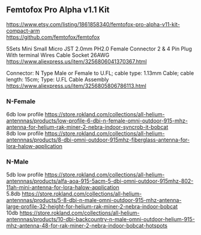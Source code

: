 ## Femtofox Pro Alpha v1.1 Kit
https://www.etsy.com/listing/1861858340/femtofox-pro-alpha-v11-kit-compact-arm  
https://github.com/femtofox/femtofox

5Sets Mini Small Micro JST 2.0mm PH2.0 Female Connector 2 & 4 Pin Plug With terminal Wires Cable Socket 26AWG  
https://www.aliexpress.us/item/3256806041370367.html

Connector: N Type Male or Female to U.FL; cable type: 1.13mm Cable; cable length: 15cm; Type: U.FL Cable Assembly  
https://www.aliexpress.us/item/3256805806786113.html

### N-Female
6db low profile https://store.rokland.com/collections/all-helium-antennnas/products/low-profile-6-dbi-n-female-omni-outdoor-915-mhz-antenna-for-helium-rak-miner-2-nebra-indoor-syncrob-it-bobcat  
8db low profile https://store.rokland.com/collections/all-helium-antennnas/products/8-dbi-omni-outdoor-915mhz-fiberglass-antenna-for-lora-halow-application  

### N-Male
5db low profile https://store.rokland.com/collections/all-helium-antennnas/products/alfa-aoa-915-5acm-5-dbi-omni-outdoor-915mhz-802-11ah-mini-antenna-for-lora-halow-application  
5.8db https://store.rokland.com/collections/all-helium-antennnas/products/5-8-dbi-n-male-omni-outdoor-915-mhz-antenna-large-profile-32-height-for-helium-rak-miner-2-nebra-indoor-bobcat  
10db https://store.rokland.com/collections/all-helium-antennnas/products/10-dbi-backcountry-n-male-omni-outdoor-helium-915-mhz-antenna-48-for-rak-miner-2-nebra-indoor-bobcat-hotspots  
